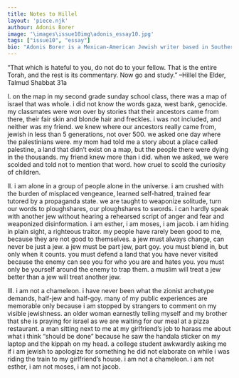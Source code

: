 ```yaml
---
title: Notes to Hillel
layout: 'piece.njk'
authour: Adonis Borer
image: '\images\issue10img\adonis_essay10.jpg'
tags: ["issue10", "essay"]
bio: "Adonis Borer is a Mexican-American Jewish writer based in Southern California. His works feature the often-clashing points of intersectionality within his own marginalized identities, particularly disability, queerness, ethnic situatedness, and religion. He has previously appeared in SeaGlass Literary, Prism Review, DisLit Youth Literary Magazine, Toyon Literary Magazine, from which he received the Richard Cortez Day Prize in Fiction, and is forthcoming in Oakland Arts Review."
---
```


“That which is hateful to you, do not do to your fellow. That is the entire Torah, and the rest is its commentary. Now go and study.” –Hillel the Elder, Talmud Shabbat 31a


I.
on the map in my second grade sunday school class, there was a map of israel that was whole. i did not know the words gaza, west bank, genocide. my classmates were won over by stories that their ancestors came from there, their fair skin and blonde hair and freckles. i was not included, and neither was my friend. we knew where our ancestors really came from, jewish in less than 5 generations, not over 500. we asked one day where the palestinians were. my mom had told me a story about a place called palestine, a land that didn’t exist on a map, but the people there were dying in the thousands. my friend knew more than i did. when we asked, we were scolded and told not to mention that word. how cruel to scold the curiosity of children.


II.
i am alone in a group of people alone in the universe. i am crushed with the burden of misplaced vengeance, learned self-hatred, trained fear tutored by a propaganda state. we are taught to weaponize solitude, turn our words to ploughshares, our ploughshares to swords. i can hardly speak with another jew without hearing a rehearsed script of anger and fear and weaponized disinformation. i am esther, i am moses, i am jacob. i am hiding in plain sight, a righteous traitor. my people have rarely been good to me, because they are not good to themselves. a jew must always change, can never be just a jew. a jew must be part jew, part goy. you must blend in, but only when it counts. you must defend a land that you have never visited because the enemy can see you for who you are and hates you. you must only be yourself around the enemy to trap them. a muslim will treat a jew better than a jew will treat another jew.


III.
i am not a chameleon. i have never been what the zionist archetype demands, half-jew and half-goy. many of my public experiences are memorable only because i am stopped by strangers to comment on my visible jewishness. an older woman earnestly telling myself and my brother that she is praying for israel as we are waiting for our meal at a pizza restaurant. a man sitting next to me at my girlfriend’s job to harass me about what i think “should be done” because he saw the handala sticker on my laptop and the kippah on my head. a college student awkwardly asking me if i am jewish to apologize for something he did not elaborate on while i was riding the train to my girlfriend’s house. i am not a chameleon. i am not esther, i am not moses, i am not jacob.
